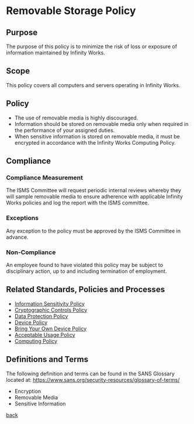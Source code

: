 # Removable Storage Policy

## Purpose

The purpose of this policy is to minimize the risk of loss or exposure of information maintained by Infinity Works.

## Scope

This policy covers all computers and servers operating in Infinity Works.

## Policy

- The use of removable media is highly discouraged.
- Information should be stored on removable media only when required in the performance of your assigned duties.
- When sensitive information is stored on removable media, it must be encrypted in accordance with the Infinity Works Computing Policy.

## Compliance

### Compliance Measurement

The ISMS Committee will request periodic internal reviews whereby they will sample removable media to ensure adherence with applicable Infinity Works policies and log the report with the ISMS committee.

### Exceptions

Any exception to the policy must be approved by the ISMS Committee in advance.

### Non-Compliance

An employee found to have violated this policy may be subject to disciplinary action, up to and including termination of employment.

## Related Standards, Policies and Processes

- [Information Sensitivity Policy](../informationsensitivity/readme.md)
- [Cryptographic Controls Policy](../cryptographiccontrols/readme.md)
- [Data Protection Policy](../../ISO-9001/DataProtectionPolicy/readme.md)
- [Device Policy](../device/readme.md)
- [Bring Your Own Device Policy](../byod/readme.md)
- [Acceptable Usage Policy](../acceptableusage/readme.md)
- [Computing Policy](../computing/readme.md)

## Definitions and Terms

The following definition and terms can be found in the SANS Glossary located at:
https://www.sans.org/security-resources/glossary-of-terms/

- Encryption
- Removable Media
- Sensitive Information

[back](../README.md#a-z-policies)
